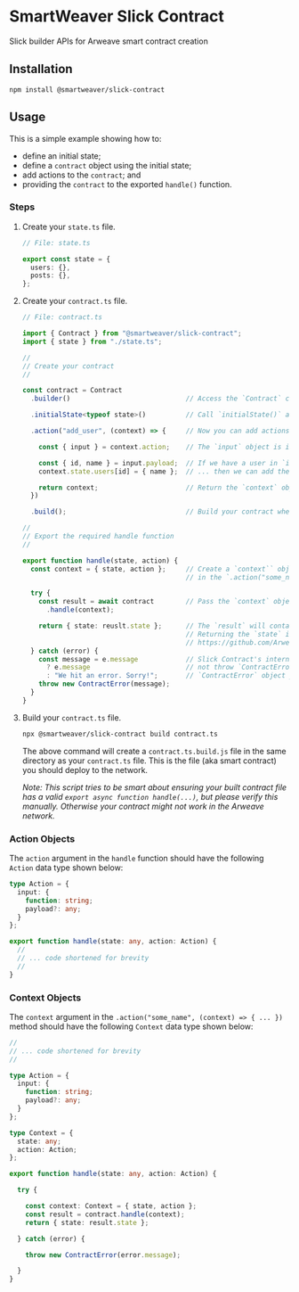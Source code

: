 # SmartWeaver Slick Contract

Slick builder APIs for Arweave smart contract creation

## Installation

```text
npm install @smartweaver/slick-contract
```

## Usage

This is a simple example showing how to:

- define an initial state;
- define a `contract` object using the initial state;
- add actions to the `contract`; and
- providing the `contract` to the exported `handle()` function.

### Steps

1. Create your `state.ts` file.

    ```ts
    // File: state.ts

    export const state = {
      users: {},
      posts: {},
    };
    ```

1. Create your `contract.ts` file.

    ```ts
    // File: contract.ts

    import { Contract } from "@smartweaver/slick-contract";
    import { state } from "./state.ts";

    //
    // Create your contract
    //

    const contract = Contract
      .builder()                             // Access the `Contract` class' builder

      .initialState<typeof state>()          // Call `initialState()` and (optionally) pass your state's typing

      .action("add_user", (context) => {     // Now you can add actions to modify the state

        const { input } = context.action;    // The `input` object is in the `context.action` field

        const { id, name } = input.payload;  // If we have a user in `input.payload` ...
        context.state.users[id] = { name };  // ... then we can add the user to the state

        return context;                      // Return the `context` object to "end" the action
      })

      .build();                              // Build your contract when you are done (this returns a `.handle()` method)

    //
    // Export the required handle function
    //

    export function handle(state, action) {
      const context = { state, action };     // Create a `context`` object. This becomes the `context` param
                                             // in the `.action("some_name", (context) => { ... })` methods.

      try {
        const result = await contract        // Pass the `context` object to your contract to get a `result`
          .handle(context);

        return { state: reuslt.state };      // The `result` will contain the `state` object that you return.
                                             // Returning the `state` is required. See the following:
                                             // https://github.com/ArweaveTeam/SmartWeave/blob/master/CONTRACT-GUIDE.md#contract-format-and-interface
      } catch (error) {
        const message = e.message            // Slick Contract's internals only throw `Error` objects. They
          ? e.message                        // not throw `ContractError` objects. You have to throw the
          : "We hit an error. Sorry!";       // `ContractError` object yourself like how it is shown here.
        throw new ContractError(message);
      }
    }
    ```

1. Build your `contract.ts` file.

    ```bash
    npx @smartweaver/slick-contract build contract.ts
    ```

    The above command will create a `contract.ts.build.js` file in the same directory as your `contract.ts` file. This is the file (aka smart contract) you should deploy to the network.

    _Note: This script tries to be smart about ensuring your built contract file has a valid `export async function handle(...)`, but please verify this manually. Otherwise your contract might not work in the Arweave network._

### Action Objects

The `action` argument in the `handle` function should have the following `Action` data type shown below:

```ts
type Action = {
  input: {
    function: string;
    payload?: any;
  }
};

export function handle(state: any, action: Action) {
  //
  // ... code shortened for brevity
  //
}
```

### Context Objects

The `context` argument in the `.action("some_name", (context) => { ... })` method should have the following `Context` data type shown below:

```ts
//
// ... code shortened for brevity
//

type Action = {
  input: {
    function: string;
    payload?: any;
  }
};

type Context = {
  state: any;
  action: Action;
};

export function handle(state: any, action: Action) {

  try {

    const context: Context = { state, action };
    const result = contract.handle(context);
    return { state: result.state };

  } catch (error) {

    throw new ContractError(error.message);

  }
}
```
